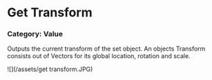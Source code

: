 # Get Transform

### Category: Value

Outputs the current transform of the set object. An objects Transform consists out of Vectors for its global location, rotation and scale.

![](/assets/get transform.JPG)

